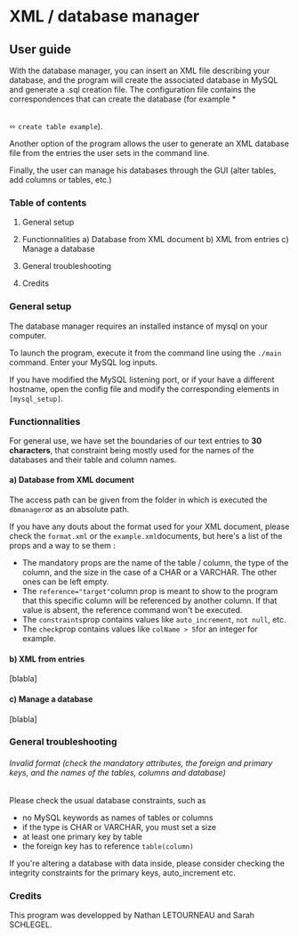 # 		XML / database manager

## 			User guide



With the database manager, you can insert an XML file describing your database, and the program will create the associated database in MySQL and generate a .sql creation file. The configuration file contains the correspondences that can create the database (for example <table tname="example">*<table> ⬄ `create table example`).

Another option of the program allows the user to generate an XML database file from the entries the user sets in the command line.

Finally, the user can manage his databases through the GUI (alter tables, add columns or tables, etc.)



### 	Table of contents

1) General setup

2) Functionnalities
	a) Database from XML document
	b) XML from entries
	c) Manage a database

3) General troubleshooting

4) Credits



### 	General setup

The database manager requires an installed instance of mysql on your computer.

To launch the program, execute it from the command line using the  `./main` command. Enter your MySQL log inputs.

If you have modified the MySQL listening port, or if your have a different hostname, open the config file and modify the corresponding elements in `[mysql_setup]`.



### 	Functionnalities

For general use, we have set the boundaries of our text entries to **30 characters**, that constraint being mostly used for the names of the databases and their table and column names.

#### 			a) Database from XML document

The access path can be given from the folder in which is executed the `dbmanager`or as an absolute path.

If you have any douts about the format used for your XML document, please check the `format.xml` or the `example.xml`documents, but here's a list of the props and a way to se them :

- The mandatory props are the name of the table / column, the type of the column, and the size in the case of a CHAR or a VARCHAR. The other ones can be left empty.
- The `reference="target"`column prop is meant to show to the program that this specific column will be referenced by another column. If that value is absent, the reference command won't be executed.
- The `constraints`prop contains values like `auto_increment`, `not null`, etc.
- The `check`prop contains values like `colName > 5`for an integer for example.

#### b) XML from entries

[blabla]

#### 			c) Manage a database

[blabla]



### 	General troubleshooting

###### Invalid format (check the mandatory attributes, the foreign and primary keys, and the names of the tables, columns and database)

Please check the usual database constraints, such as

- no MySQL keywords as names of tables or columns
- if the type is CHAR or VARCHAR, you must set a size
- at least one primary key by table
- the foreign key has to reference `table(column)`

If you're altering a database with data inside, please consider checking the integrity constraints for the primary keys, auto_increment etc.



### 	Credits

This program was developped by Nathan LETOURNEAU and Sarah SCHLEGEL.

